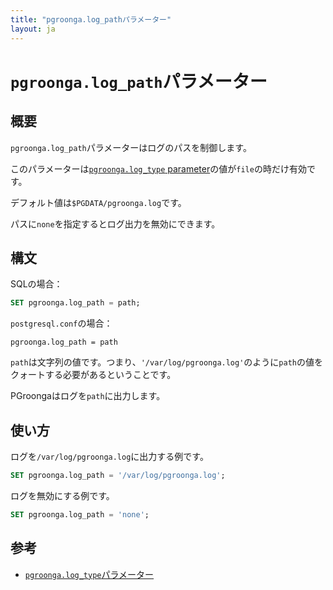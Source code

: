 ```yaml
---
title: "pgroonga.log_pathパラメーター"
layout: ja
---
```


# `pgroonga.log_path`パラメーター

## 概要

`pgroonga.log_path`パラメーターはログのパスを制御します。

このパラメーターは[`pgroonga.log_type` parameter](log_type.html)の値が`file`の時だけ有効です。

デフォルト値は`$PGDATA/pgroonga.log`です。

パスに`none`を指定するとログ出力を無効にできます。

## 構文

SQLの場合：

```sql
SET pgroonga.log_path = path;
```

`postgresql.conf`の場合：

```text
pgroonga.log_path = path
```

`path`は文字列の値です。つまり、`'/var/log/pgroonga.log'`のように`path`の値をクォートする必要があるということです。

PGroongaはログを`path`に出力します。

## 使い方

ログを`/var/log/pgroonga.log`に出力する例です。

```sql
SET pgroonga.log_path = '/var/log/pgroonga.log';
```

ログを無効にする例です。

```sql
SET pgroonga.log_path = 'none';
```

## 参考

  * [`pgroonga.log_type`パラメーター](log_type.html)

